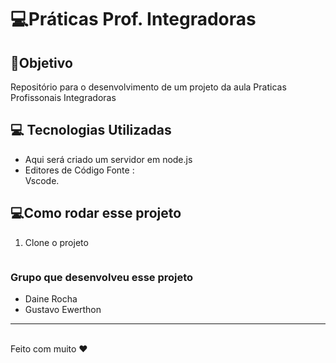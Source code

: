 # 💻Práticas Prof. Integradoras 
## 🎯Objetivo
Repositório para o desenvolvimento de um projeto da aula Praticas Profissonais Integradoras
## 💻 Tecnologias Utilizadas
* Aqui será criado um servidor em node.js
* Editores de Código Fonte : <br>
Vscode.

## 💻Como rodar esse projeto
1. Clone o projeto 
~~~

~~~

### Grupo que desenvolveu esse projeto <br>
+ Daine Rocha <br>
+ Gustavo Ewerthon <br>
----------------------------------------------------
<br>
Feito com muito ❤ 
